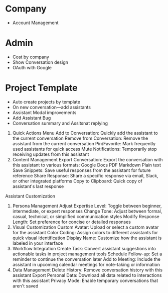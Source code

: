 # Company
- Account Management

# Admin
- Cost by company
- Show Conversation design
- OAuth with Google

# Project Template
- Auto create projects by template
- On new conversation—add assistants
- Assistant Modal improvements
- Add Assistant Bug
- Conversation summary and Assitsnat replying


1. Quick Actions Menu
   Add to Conversation: Quickly add the assistant to the current conversation
   Remove from Conversation: Remove the assistant from the current conversation
   Pin/Favorite: Mark frequently used assistants for quick access
   Mute Notifications: Temporarily stop receiving updates from this assistant
2. Content Management
   Export Conversation: Export the conversation with this assistant to various formats:
   Google Docs
   PDF
   Markdown
   Plain text
   Save Snippets: Save useful responses from the assistant for future reference
   Share Response: Share a specific response via email, Slack, or other integrated platforms
   Copy to Clipboard: Quick copy of assistant's last response


Assistant Customization
1. Persona Management
   Adjust Expertise Level: Toggle between beginner, intermediate, or expert responses
   Change Tone: Adjust between formal, casual, technical, or simplified communication styles
   Modify Response Length: Set preference for concise or detailed responses
2. Visual Customization
   Custom Avatar: Upload or select a custom avatar for the assistant
   Color Coding: Assign colors to different assistants for quick visual identification
   Display Name: Customize how the assistant is labeled in your interface
3. Workflow Integration
   Create Task: Convert assistant suggestions into actionable tasks in project management tools
   Schedule Follow-up: Set a reminder to continue the conversation later
   Add to Meeting: Include the assistant in upcoming calendar meetings for note-taking or information
4. Data Management
   Delete History: Remove conversation history with this assistant
   Export Personal Data: Download all data related to interactions with this assistant
   Privacy Mode: Enable temporary conversations that aren't saved